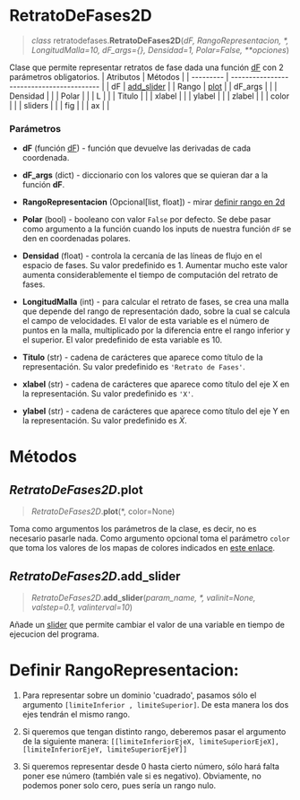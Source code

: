 # RetratoDeFases2D
> *class* retratodefases.**RetratoDeFases2D**(*dF, RangoRepresentacion, \*, LongitudMalla=10, dF_args={}, Densidad=1, Polar=False, \*\*opciones*)
> 
Clase que permite representar retratos de fase dada una función [dF](../README.md) con 2 parámetros obligatorios.
| Atributos | Métodos                                   |
| --------- | ----------------------------------------- |
| dF        | [add_slider](#retratodefases2dadd_slider) |
| Rango     | [plot](#retratodefases2dplot)             |
| dF_args   |                                           |
| Densidad  |                                           |
| Polar     |                                           |
| L         |                                           |
| Titulo    |                                           |
| xlabel    |                                           |
| ylabel    |                                           |
| zlabel    |                                           |
| color     |                                           |
| sliders   |                                           |
| fig       |                                           |
| ax        |                                           |

### **Parámetros**
* **dF** (función [dF](dFfuncion.md)) - función que devuelve las derivadas de cada coordenada.

* **dF_args** (dict) - diccionario con los valores que se quieran dar a la función **dF**.
  
* **RangoRepresentacion** (Opcional[list, float]) - mirar [definir rango en 2d](#definir-rangorepresentacion)
  
* **Polar** (bool) - booleano con valor `False` por defecto. Se debe pasar como argumento a la función cuando los inputs de nuestra función `dF` se den en coordenadas polares.
  
* **Densidad** (float) -  controla la cercanía de las líneas de flujo en el espacio de fases. Su valor predefinido es 1. Aumentar mucho este valor aumenta considerablemente el tiempo de computación del retrato de fases.

* **LongitudMalla** (int) -  para calcular el retrato de fases, se crea una malla que depende del rango de representación dado, sobre la cual se calcula el campo de velocidades. El valor de esta variable es el número de puntos en la malla, multiplicado por la diferencia entre el rango inferior y el superior. El valor predefinido de esta variable es 10.
  
* **Titulo** (str) -  cadena de carácteres que aparece como título de la representación. Su valor predefinido es `'Retrato de Fases'`.
  
* **xlabel** (str) -  cadena de carácteres que aparece como título del eje X en la representación. Su valor predefinido es `'X'`.
  
* **ylabel** (str) -  cadena de carácteres que aparece como título del eje Y en la representación. Su valor predefinido es $\dot{X}$.



# Métodos
## *RetratoDeFases2D*.plot
> *RetratoDeFases2D*.**plot**(*, color=None)

Toma como argumentos los parámetros de la clase, es decir, no es necesario pasarle nada. Como argumento opcional toma el parámetro `color` que toma los valores de los mapas de colores indicados en [este enlace](https://matplotlib.org/stable/gallery/color/colormap_reference.html). 



## *RetratoDeFases2D*.add_slider
> *RetratoDeFases2D*.**add_slider**(*param_name, \*, valinit=None, valstep=0.1, valinterval=10*)

Añade un [slider](slider.md) que permite cambiar el valor de una variable en tiempo de ejecucion del programa.

# Definir RangoRepresentacion:

1. Para representar sobre un dominio 'cuadrado', pasamos sólo el argumento `[limiteInferior , limiteSuperior]`. De esta manera los dos ejes tendrán el mismo rango.

2. Si queremos que tengan distinto rango, deberemos pasar el argumento de la siguiente manera:
`[[limiteInferiorEjeX, limiteSuperiorEjeX], [limiteInferiorEjeY, limiteSuperiorEjeY]]`

3. Si queremos representar desde 0 hasta cierto número, sólo hará falta poner ese número (también vale si es negativo). Obviamente, no podemos poner solo cero, pues sería un rango nulo.